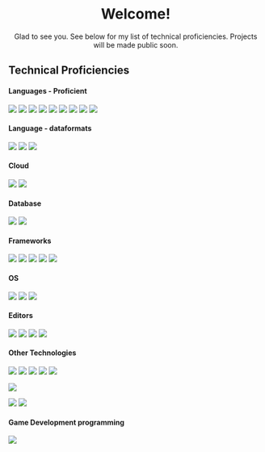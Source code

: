 <h1 align="center"> Welcome!</h1>

 <p align="center"> Glad to see you. See below for my list of technical proficiencies. Projects will be made public soon. </p>

## Technical Proficiencies
#### Languages - Proficient
[![](https://img.shields.io/badge/C++-grey?style=for-the-badge&logo=cplusplus&logoColor=4EAA25)]()
[![](https://img.shields.io/badge/HTML-grey?style=for-the-badge&logo=html5&logoColor=fc9003)]()
[![](https://img.shields.io/badge/CSS-grey?style=for-the-badge&logo=css3&logoColor=1572B6)]()
[![](https://img.shields.io/badge/javascript-grey?style=for-the-badge&logo=javascript&logoColor=F7DF1E)]()
[![](https://img.shields.io/badge/SQL-grey?style=for-the-badge&logo=mysql&logoColor=03bafc)]()
[![](https://img.shields.io/badge/SQL-grey?style=for-the-badge&logo=postgresql&logoColor=03bafc)]()
[![](https://img.shields.io/badge/Python-grey?style=for-the-badge&logo=Python&logoColor=03fc4e)]()
[![](https://img.shields.io/badge/Java-grey?style=for-the-badge&logo=openjdk&logoColor=red)]()
[![](https://img.shields.io/badge/Bash-grey?style=for-the-badge&logo=gnu-bash&logoColor=0398fc)]()

#### Language - dataformats
[![](https://img.shields.io/badge/XML-grey?style=for-the-badge&logo=xmlt&logoColor=light-blue)]()
[![](https://img.shields.io/badge/Json-grey?style=for-the-badge&logo=json&logoColor=light-blue)]()
[![](https://img.shields.io/badge/Yaml-grey?style=for-the-badge&logo=yaml&logoColor=light-blue)]()

#### Cloud
[![](https://img.shields.io/badge/AWS-grey?style=for-the-badge&logo=aws&logoColor=light-blue)]()
[![](https://img.shields.io/badge/Azure_Devops-grey?style=for-the-badge&logo=azure&logoColor=light-blue)]()

#### Database
[![](https://img.shields.io/badge/JDBC-grey?style=for-the-badge&logo=aws&logoColor=light-blue)]()
[![](https://img.shields.io/badge/H2-grey?style=for-the-badge&logo=h2&logoColor=light-blue)]()


#### Frameworks
[![](https://img.shields.io/badge/SpringBoot-grey?style=for-the-badge&logo=springboot&logoColor=light-blue)]()
[![](https://img.shields.io/badge/Spring-grey?style=for-the-badge&logo=spring&logoColor=blue)]()
[![](https://img.shields.io/badge/Django-grey?style=for-the-badge&logo=django&logoColor=light-blue)]()
[![](https://img.shields.io/badge/Asp.Net-grey?style=for-the-badge&logo=.net&logoColor=light-blue)]()
[![](https://img.shields.io/badge/Bootstrap-grey?style=for-the-badge&logo=bootstrap&logoColor=light-blue)]()

#### OS
[![](https://img.shields.io/badge/Ubuntu-orange?style=for-the-badge&logo=ubuntu&logoColor=white)]()
[![](https://img.shields.io/badge/Windows-blue?style=for-the-badge&logo=windows&logoColor=light-blue)]()
[![](https://img.shields.io/badge/MacOS?style=for-the-badge&logo=macos&logoColor=blue)]()

#### Editors

[![](https://img.shields.io/badge/IntelliJ-grey?style=for-the-badge&logo=intellij&logoColor=blue)]()
[![](https://img.shields.io/badge/VisualStudio-grey?style=for-the-badge&logo=visualstudio&logoColor=blue)]()
[![](https://img.shields.io/badge/VSCode-grey?style=for-the-badge&logo=vscode&logoColor=blue)]()
[![](https://img.shields.io/badge/Eclipse-grey?style=for-the-badge&logo=eclipse&logoColor=blue)]()

<!-- DB Tech, cloud-->

#### Other Technologies

[![](https://img.shields.io/badge/Confluence-Jira-blue?style=for-the-badge&logo=confluence&logoColor=black)]()
[![](https://img.shields.io/badge/docker-blue?style=for-the-badge&logo=docker&logoColor=grey)]()
[![](https://img.shields.io/badge/K8S-blue?style=for-the-badge&logo=kubernetes&logoColor=white)]()
[![](https://img.shields.io/badge/Git-orange?style=for-the-badge&logo=git&logoColor=black)]()
[![](https://img.shields.io/badge/Ansible-red?style=for-the-badge&logo=ansible&logoColor=black)]()

[![](https://img.shields.io/badge/Tomcat-grey?style=for-the-badge&logo=ApacheTomcat&logoColor=light-blue)]()

[![](https://img.shields.io/badge/Maven-grey?style=for-the-badge&logo=maven&logoColor=light-blue)]()
[![](https://img.shields.io/badge/Gradle-grey?style=for-the-badge&logo=gradle&logoColor=light-blue)]()

#### Game Development programming
[![](https://img.shields.io/badge/Godot-gdscript?style=for-the-badge&logo=godotengine&logoColor=light-blue)]()



<!--
Light-blue: 03c2fc
**comessErinaceus/comessErinaceus** is a ✨ _special_ ✨ repository because its `README.md` (this file) appears on your GitHub profile.

Here are some ideas to get you started:

- 🔭 I’m currently working on ...
- 🌱 I’m currently learning ...
- 👯 I’m looking to collaborate on ...
- 🤔 I’m looking for help with ...
- 💬 Ask me about ...
- 📫 How to reach me: ...
- 😄 Pronouns: ...
- ⚡ Fun fact: ...
-->
